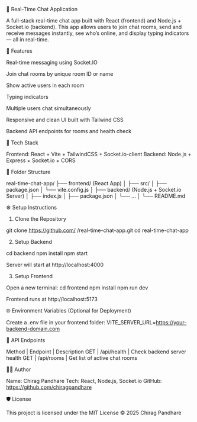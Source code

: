 💬 Real-Time Chat Application

A full-stack real-time chat app built with React (frontend) and Node.js + Socket.io (backend).
This app allows users to join chat rooms, send and receive messages instantly, see who’s online, and display typing indicators — all in real-time.

🚀 Features

Real-time messaging using Socket.IO

Join chat rooms by unique room ID or name

Show active users in each room

Typing indicators

Multiple users chat simultaneously

Responsive and clean UI built with Tailwind CSS

Backend API endpoints for rooms and health check

🧩 Tech Stack

Frontend: React + Vite + TailwindCSS + Socket.io-client
Backend: Node.js + Express + Socket.io + CORS

📁 Folder Structure

real-time-chat-app/
├── frontend/ (React App)
│ ├── src/
│ ├── package.json
│ └── vite.config.js
│
├── backend/ (Node.js + Socket.io Server)
│ ├── index.js
│ ├── package.json
│ └── ...
│
└── README.md

⚙️ Setup Instructions
1. Clone the Repository

git clone https://github.com/
<your-username>/real-time-chat-app.git
cd real-time-chat-app

2. Setup Backend

cd backend
npm install
npm start

Server will start at http://localhost:4000

3. Setup Frontend

Open a new terminal:
cd frontend
npm install
npm run dev

Frontend runs at http://localhost:5173

🌐 Environment Variables (Optional for Deployment)

Create a .env file in your frontend folder:
VITE_SERVER_URL=https://your-backend-domain.com

🧠 API Endpoints

Method | Endpoint | Description
GET | /api/health | Check backend server health
GET | /api/rooms | Get list of active chat rooms



🧑‍💻 Author

Name: Chirag Pandhare
Tech: React, Node.js, Socket.io
GitHub: https://github.com/chiragpandhare

🛡️ License

This project is licensed under the MIT License © 2025 Chirag Pandhare